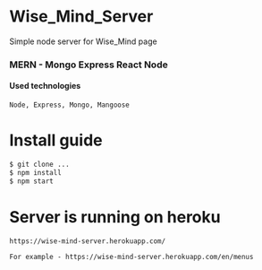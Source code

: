 # Wise_Mind_Server

Simple node server for Wise_Mind page
### MERN - Mongo Express React Node

#### Used technologies

```
Node, Express, Mongo, Mangoose
```

# Install guide
```sh
$ git clone ...
$ npm install
$ npm start
```
# Server is running on heroku
```
https://wise-mind-server.herokuapp.com/

For example - https://wise-mind-server.herokuapp.com/en/menus
```
